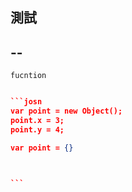 ## 測試

--
-----


`fucntion`


````json

```josn
var point = new Object();
point.x = 3;
point.y = 4;

var point = {}



```
````